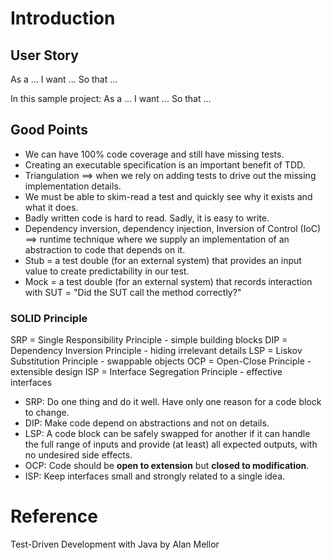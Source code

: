 # Introduction

## User Story
As a ...
I want ...
So that ...

In this sample project:
As a ...
I want ...
So that ...

## Good Points
- We can have 100% code coverage and still have missing tests.
- Creating an executable specification is an important benefit of TDD.
- Triangulation ==> when we rely on adding tests to drive out the missing implementation details.
- We must be able to skim-read a test and quickly see why it exists and what it does.
- Badly written code is hard to read. Sadly, it is easy to write.
- Dependency inversion, dependency injection, Inversion of Control (IoC) ==> runtime technique where we supply an implementation of an abstraction to code that depends on it.
- Stub = a test double (for an external system) that provides an input value to create predictability in our test.
- Mock = a test double (for an external system) that records interaction with SUT = "Did the SUT call the method correctly?" 

### SOLID Principle
SRP = Single Responsibility Principle - simple building blocks
DIP = Dependency Inversion Principle - hiding irrelevant details
LSP = Liskov Substitution Principle - swappable objects
OCP = Open-Close Principle - extensible design
ISP = Interface Segregation Principle - effective interfaces

- SRP: Do one thing and do it well. Have only one reason for a code block to change.
- DIP: Make code depend on abstractions and not on details.
- LSP: A code block can be safely swapped for another if it can handle the full range of inputs and provide (at least) all expected outputs, with no undesired side effects.
- OCP: Code should be **open to extension** but **closed to modification**.
- ISP: Keep interfaces small and strongly related to a single idea.

# Reference
Test-Driven Development with Java by Alan Mellor